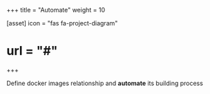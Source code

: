 +++
title = "Automate"
weight = 10

[asset]
 icon = "fas fa-project-diagram"
 
#  url = "#"

+++

Define docker images relationship and **automate** its building process
